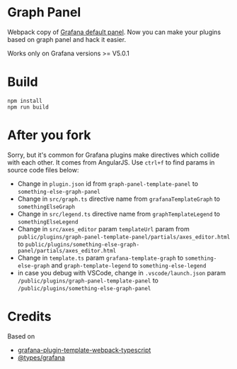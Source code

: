 # Graph Panel

Webpack copy of [Grafana default panel](http://docs.grafana.org/features/panels/graph/). 
Now you can make your plugins based on graph panel and hack it easier.

Works only on Grafana versions >= V5.0.1 

# Build

```
npm install
npm run build
```

# After you fork

Sorry, but it's common for Grafana plugins make directives which collide with each other. It comes from AngularJS.
Use `ctrl+f` to find params in source code files below: 

* Change in `plugin.json` id from `graph-panel-template-panel` to `something-else-graph-panel`
* Change in `src/graph.ts` directive name from `grafanaTemplateGraph` to `somethingElseGraph`
* Change in `src/legend.ts` directive name from `graphTemplateLegend` to `somethingElseLegend`
* Change in `src/axes_editor` param `templateUrl` param from `public/plugins/graph-panel-template-panel/partials/axes_editor.html` to `public/plugins/something-else-graph-panel/partials/axes_editor.html`
* Change in `template.ts` param `grafana-template-graph` to `something-else-graph` and `graph-template-legend` to `something-else-legend`
* in case you debug with VSCode, change in `.vscode/launch.json` param `/public/plugins/graph-panel-template-panel` to `/public/plugins/something-else-graph-panel`

# Credits

Based on 

* [grafana-plugin-template-webpack-typescript](https://github.com/CorpGlory/grafana-plugin-template-webpack-typescript) 
* [@types/grafana](https://github.com/CorpGlory/types-grafana)
